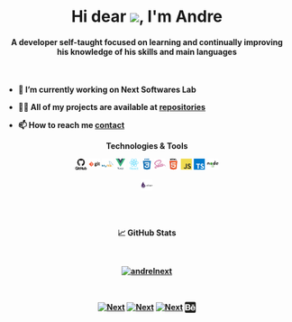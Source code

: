 <div align="center">
  <h1 align="center">Hi dear <img src="https://raw.githubusercontent.com/kaueMarques/kaueMarques/master/hi.gif" width="30px">, I'm Andre</h1>
</div>

<h4 align="center">A developer self-taught focused on learning and continually improving his knowledge of his skills and main languages<h4> 
</br> 
  
- 🔭 I’m currently working on Next Softwares Lab

- 👨‍💻 All of my projects are available at [repositories](https://github.com/andrelnext?tab=repositories)

- 📫 How to reach me [contact](mailto:andre.ceo@nextsoftwarelab.com)

  
<p align="center">
 Technologies & Tools  
</p>  

<p align="center">        
<img src="https://raw.githubusercontent.com/devicons/devicon/master/icons/github/github-original-wordmark.svg" alt="github" width="20" height="20"/> 
<img src="https://raw.githubusercontent.com/devicons/devicon/master/icons/git/git-original-wordmark.svg" alt="git" width="20" height="20"/>
<img src="https://raw.githubusercontent.com/devicons/devicon/master/icons/mysql/mysql-original-wordmark.svg" alt="mysql" width="20" height="20"/>
<img src="https://raw.githubusercontent.com/devicons/devicon/master/icons/vuejs/vuejs-original-wordmark.svg" alt="vue" width="20" height="20"/>
<img src="https://raw.githubusercontent.com/devicons/devicon/master/icons/react/react-original-wordmark.svg" alt="react" width="20" height="20"/>                     
<img src="https://raw.githubusercontent.com/devicons/devicon/master/icons/css3/css3-plain-wordmark.svg" alt="css3"  width="20" height="20"/>  
<img src="https://raw.githubusercontent.com/devicons/devicon/master/icons/sass/sass-original.svg" alt="react" width="20" height="20"/>  
<img src="https://raw.githubusercontent.com/devicons/devicon/master/icons/html5/html5-original-wordmark.svg" alt="html5"  width="20" height="20"/>
<img src="https://raw.githubusercontent.com/devicons/devicon/master/icons/javascript/javascript-original.svg" alt="javascript" width="20" height="20"/> 
<img src="https://raw.githubusercontent.com/devicons/devicon/master/icons/typescript/typescript-original.svg" alt="ts" width="20" height="20"/>
<img src="https://raw.githubusercontent.com/devicons/devicon/master/icons/nodejs/nodejs-original-wordmark.svg" alt="nodejs" width="20" height="20"/></p><p align="center">  
<img src="https://raw.githubusercontent.com/devicons/devicon/master/icons/elixir/elixir-original-wordmark.svg" alt="elixir" width="20" height="20"/>
</p>  
</br> 
</br>

<p align="center"> &#x1f4c8; GitHub Stats</p> 
</br>

  <p align = "center">
    <a href="https://github.com/andrelnext"><img src="https://github-readme-stats.vercel.app/api?username=andrelnext&show_icons=true&hide_border=true&include_all_commits=true&count_private=true" alt="andrelnext"/></a>
  </p>  
    
  </br>         
<p align="center">
  <a href="https://codepen.io/andrebc" target="blank"><img align="center" src="https://cdn.jsdelivr.net/npm/simple-icons@3.0.1/icons/codepen.svg" alt="Next" height="20" width="20" /></a>
  <a href="https://www.linkedin.com/in/andre-cristo-998341200" target="blank"><img align="center" src="https://cdn.jsdelivr.net/npm/simple-icons@3.0.1/icons/linkedin.svg" alt="Next" height="20" width="20" /></a>
  <a href="https://stackoverflow.com/users/15325407/andre-cristo" target="blank"><img align="center" src="https://cdn.jsdelivr.net/npm/simple-icons@3.0.1/icons/stackoverflow.svg" alt="Next" height="20" width="20" /></a> 
  <a href="https://www.behance.net/andrebc" target="blank"><img align="center" src="https://raw.githubusercontent.com/devicons/devicon/master/icons/behance/behance-plain.svg" alt="Next" height="20" width="20" /></a> 
</p>

